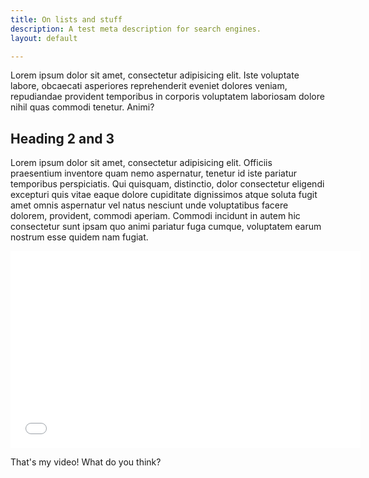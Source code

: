 ```yaml
---
title: On lists and stuff
description: A test meta description for search engines.
layout: default

---
```

Lorem ipsum dolor sit amet, consectetur adipisicing elit. Iste voluptate labore, obcaecati asperiores reprehenderit eveniet dolores veniam, repudiandae provident temporibus in corporis voluptatem laboriosam dolore nihil quas commodi tenetur. Animi?

## Heading 2 and 3

Lorem ipsum dolor sit amet, consectetur adipisicing elit. Officiis praesentium inventore quam nemo aspernatur, tenetur id iste pariatur temporibus perspiciatis. Qui quisquam, distinctio, dolor consectetur eligendi excepturi quis vitae eaque dolore cupiditate dignissimos atque soluta fugit amet omnis aspernatur vel natus nesciunt unde voluptatibus facere dolorem, provident, commodi aperiam. Commodi incidunt in autem hic consectetur sunt ipsam quo animi pariatur fuga cumque, voluptatem earum nostrum esse quidem nam fugiat.

<iframe width="560" height="315" src="//www.youtube.com/embed/7m3bh0VPzPE" frameborder="0" allowfullscreen></iframe>

That's my video! What do you think?